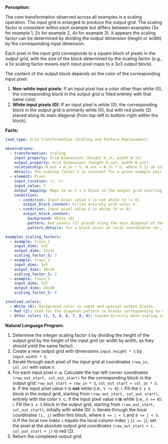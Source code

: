 **Perception:**

The core transformation observed across all examples is a scaling operation. The input grid is enlarged to produce the output grid. The scaling factor is consistent within each example but differs between examples (3x for example 1, 2x for example 2, 4x for example 3). It appears the scaling factor can be determined by dividing the output dimension (height or width) by the corresponding input dimension.

Each pixel in the input grid corresponds to a square block of pixels in the output grid, with the size of the block determined by the scaling factor (e.g., a 3x scaling factor means each input pixel maps to a 3x3 output block).

The content of the output block depends on the color of the corresponding input pixel:
1.  **Non-white input pixels:** If an input pixel has a color other than white (0), the corresponding block in the output grid is filled entirely with that same color.
2.  **White input pixels (0):** If an input pixel is white (0), the corresponding block in the output grid is primarily white (0), but with red pixels (2) placed along its main diagonal (from top-left to bottom-right within the block).

**Facts:**


```yaml
task_type: Grid Transformation (Scaling and Pattern Replacement)

observations:
  - transformation: Scaling
    input_property: Grid Dimensions (height H_in, width W_in)
    output_property: Grid Dimensions (height H_out, width W_out)
    relationship: H_out = H_in * S, W_out = W_in * S, where S is an integer scaling factor.
    details: The scaling factor S is constant for a given example pair but varies between examples. S = H_out / H_in = W_out / W_in.
  - element: Pixel
    input_location: (r, c)
    input_value: V
    output_mapping: Maps to an S x S block in the output grid starting at (r * S, c * S).
    conditions:
      - condition: Input pixel value V is not white (V != 0)
        output_block_content: Filled entirely with color V.
      - condition: Input pixel value V is white (V == 0)
        output_block_content:
          background: White (0)
          pattern: Red pixels (2) placed along the main diagonal of the S x S block.
          pattern_details: For a block pixel at local coordinates (br, bc) where 0 <= br < S and 0 <= bc < S, the pixel value is 2 if br == bc, otherwise it is 0.

examples_scaling_factors:
  - example: train_1
    input_dims: 5x5
    output_dims: 15x15
    scaling_factor_S: 3
  - example: train_2
    input_dims: 5x5
    output_dims: 10x10
    scaling_factor_S: 2
  - example: train_3
    input_dims: 5x5
    output_dims: 20x20
    scaling_factor_S: 4

involved_colors:
  - White (0): Background color in input and special output blocks.
  - Red (2): Used for the diagonal pattern in blocks corresponding to white input pixels.
  - Other colors (1, 3, 4, 6, 7, 8, 9): Copied directly when scaling non-white pixels.
```


**Natural Language Program:**

1.  Determine the integer scaling factor `S` by dividing the height of the output grid by the height of the input grid (or width by width, as they should yield the same factor).
2.  Create a new output grid with dimensions `input_height * S` by `input_width * S`.
3.  Iterate through each pixel of the input grid at coordinates `(row_in, col_in)` with value `V`.
4.  For each input pixel `V`:
    a.  Calculate the top-left corner coordinates `(row_out_start, col_out_start)` for the corresponding block in the output grid: `row_out_start = row_in * S`, `col_out_start = col_in * S`.
    b.  If the input pixel value `V` is **not** white (i.e., `V != 0`):
        i.  Fill the `S x S` block in the output grid, starting from `(row_out_start, col_out_start)`, entirely with the color `V`.
    c.  If the input pixel value `V` **is** white (i.e., `V == 0`):
        i.  Fill the `S x S` block in the output grid, starting from `(row_out_start, col_out_start)`, initially with white (0).
        ii. Iterate through the local coordinates `(i, j)` within this block, where `0 <= i < S` and `0 <= j < S`.
        iii.If the local row index `i` equals the local column index `j` (`i == j`), set the pixel at the absolute output grid coordinates `(row_out_start + i, col_out_start + j)` to red (2).
5.  Return the completed output grid.